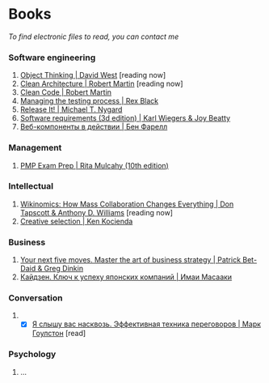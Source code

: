 # **Books**
*To find electronic files to read, you can contact me*
### Software engineering
1. [Object Thinking | David West](https://www.google.com/search?q=Object+Thinking+%7C+David+West+%D0%BA%D0%BD%D0%B8%D0%B3%D0%B0) [reading now]
2. [Clean Architecture | Robert Martin](https://www.google.com/search?q=%D0%BA%D0%BD%D0%B8%D0%B3%D0%B0+clean+architecture+robert+martin) [reading now]
3. [Clean Code | Robert Martin](https://www.google.com/search?q=книга+clean+code+robert+martin)
4. [Managing the testing process | Rex Black](https://www.google.com/search?q=Managing+the+testing+process+%7C+Rex+Black+%D0%BA%D0%BD%D0%B8%D0%B3%D0%B0)
5. [Release It! | Michael T. Nygard](https://www.google.com/search?q=Release+It!+%7C+Michael+T.+Nygard+%D0%BA%D0%BD%D0%B8%D0%B3%D0%B0)
6. [Software requirements (3d edition) | Karl Wiegers & Joy Beatty](https://www.google.com/search?q=Software+requirements+(3d+edition)+%7C+Karl+Wiegers+%2526+Joy+Beatty+%D0%BA%D0%BD%D0%B8%D0%B3%D0%B0)
7. [Веб-компоненты в действии | Бен Фарелл](https://www.google.com/search?q=%D0%92%D0%B5%D0%B1-%D0%BA%D0%BE%D0%BC%D0%BF%D0%BE%D0%BD%D0%B5%D0%BD%D1%82%D1%8B+%D0%B2+%D0%B4%D0%B5%D0%B9%D1%81%D1%82%D0%B2%D0%B8%D0%B8+%7C+%D0%91%D0%B5%D0%BD+%D0%A4%D0%B0%D1%80%D0%B5%D0%BB%D0%BB+%D0%BA%D0%BD%D0%B8%D0%B3%D0%B0)

### Management
1. [PMP Exam Prep | Rita Mulcahy (10th edition)](https://www.google.com/search?q=PMP+Exam+Prep+%7C+Rita+Mulcahy+(10th+edition)+%D0%BA%D0%BD%D0%B8%D0%B3%D0%B0)

### Intellectual
1. [Wikinomics: How Mass Collaboration Changes Everything | Don Tapscott & Anthony D. Williams](https://en.wikipedia.org/wiki/Wikinomics) [reading now]
2. [Creative selection | Ken Kocienda](https://www.google.com/search?q=%D0%BA%D0%BD%D0%B8%D0%B3%D0%B0+Creative+selection+%7C+Ken+Kocienda)

### Business
1. [Your next five moves. Master the art of business strategy | Patrick Bet-Daid & Greg Dinkin](https://www.google.com/search?q=Your+next+five+moves.+Master+the+art+of+business+strategy+%7C+Patrick+Bet-Daid+%2526+Greg+Dinkin+%D0%BA%D0%BD%D0%B8%D0%B3%D0%B0)
2. [Кайдзен. Ключ к успеху японских компаний | Имаи Масааки](https://www.google.com/search?q=%D0%BA%D0%BD%D0%B8%D0%B3%D0%B0+%D0%9A%D0%B0%D0%B9%D0%B4%D0%B7%D0%B5%D0%BD.+%D0%9A%D0%BB%D1%8E%D1%87+%D0%BA+%D1%83%D1%81%D0%BF%D0%B5%D1%85%D1%83+%D1%8F%D0%BF%D0%BE%D0%BD%D1%81%D0%BA%D0%B8%D1%85+%D0%BA%D0%BE%D0%BC%D0%BF%D0%B0%D0%BD%D0%B8%D0%B9+%7C+%D0%98%D0%BC%D0%B0%D0%B8+%D0%9C%D0%B0%D1%81%D0%B0%D0%B0%D0%BA%D0%B8)

### Conversation
1. - [x] [Я слышу вас насквозь. Эффективная техника переговоров | Марк Гоулстон](https://www.google.com/search?q=%D0%BA%D0%BD%D0%B8%D0%B3%D0%B0+%D0%AF+%D1%81%D0%BB%D1%8B%D1%88%D1%83+%D0%B2%D0%B0%D1%81+%D0%BD%D0%B0%D1%81%D0%BA%D0%B2%D0%BE%D0%B7%D1%8C.+%D0%AD%D1%84%D1%84%D0%B5%D0%BA%D1%82%D0%B8%D0%B2%D0%BD%D0%B0%D1%8F+%D1%82%D0%B5%D1%85%D0%BD%D0%B8%D0%BA%D0%B0+%D0%BF%D0%B5%D1%80%D0%B5%D0%B3%D0%BE%D0%B2%D0%BE%D1%80%D0%BE%D0%B2+%7C+%D0%9C%D0%B0%D1%80%D0%BA+%D0%93%D0%BE%D1%83%D0%BB%D1%81%D1%82%D0%BE%D0%BD) [read]

### Psychology
1. …


<!-- Image in MD samples -->
<!-- <img src="https://bilder.buecher.de/produkte/12/12615/12615317z.jpg" width="200"/> -->
<!-- <img src="https://target.scene7.com/is/image/Target/GUEST_95c73c9a-9f28-48a3-92fa-15c6e9de752f?wid=488&hei=488&fmt=pjpeg" width="230"/> -->